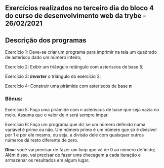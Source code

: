 ## Exercícios realizados no terceiro dia do bloco 4 do curso de desenvolvimento web da trybe - 26/02/2021

## Descrição dos programas

Exercício 1: Deve-se criar um programa para imprimir na tela um quadrado de asterisco dado um número inteiro;

Exercício 2: Exibir um triângulo retângulo com asteriscos de base 5;

Exercício 3: **_Inverter_** o triângulo do exercício 2;

Exercício 4: Construir uma pirâmide com asteriscos de base **_n_**

### Bônus:

 Exercício 5: Faça uma pirâmide com n asteriscos de base que seja vazia no meio. Assuma que o valor de n será sempre ímpar.

Exercício 6: Faça um programa que diz se um número definido numa variável é primo ou não.
Um número primo é um número que só é divisível por 1 e por ele mesmo, ou seja, a divisão dele com quaisquer outros números dá resto diferente de zero.

**Dica**: você vai precisar de fazer um loop que vá de 0 ao número definido; Além disso, vai precisar de fazer uma checagem a cada iteração e armazenar os resultados em algum lugar.